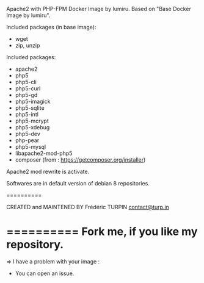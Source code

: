 
Apache2 with PHP-FPM Docker Image by lumiru.
	Based on "Base Docker Image by lumiru".

Included packages (in base image):

* wget
* zip, unzip

Included packages:

* apache2
* php5
* php5-cli
* php5-curl
* php5-gd
* php5-imagick
* php5-sqlite
* php5-intl
* php5-mcrypt
* php5-xdebug
* php5-dev
* php-pear
* php5-mysql
* libapache2-mod-php5
* composer (from : https://getcomposer.org/installer)

Apache2 mod rewrite is activate.

Softwares are in default version of debian 8 repositories.

==========

CREATED and MAINTENED BY
Frédéric TURPIN <contact@turp.in>

==========
	Fork me, if you like my repository.
==========

=> I have a problem with your image :
- You can open an issue.